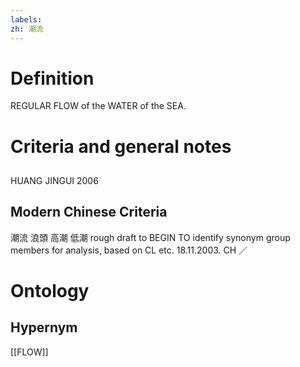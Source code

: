 ```yaml
---
labels: 
zh: 潮流
---
```


# Definition
REGULAR FLOW of the WATER of the SEA.
# Criteria and general notes
## 
HUANG JINGUI 2006
## Modern Chinese Criteria
潮流
浪頭
高潮
低潮
rough draft to BEGIN TO identify synonym group members for analysis, based on CL etc. 18.11.2003. CH ／
# Ontology

## Hypernym
[[FLOW]]